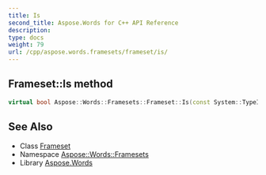 ```yaml
---
title: Is
second_title: Aspose.Words for C++ API Reference
description: 
type: docs
weight: 79
url: /cpp/aspose.words.framesets/frameset/is/
---
```

## Frameset::Is method




```cpp
virtual bool Aspose::Words::Framesets::Frameset::Is(const System::TypeInfo &target) const override
```

## See Also

* Class [Frameset](../)
* Namespace [Aspose::Words::Framesets](../../)
* Library [Aspose.Words](../../../)
